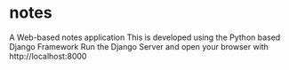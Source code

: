 # notes
A Web-based notes application
This is developed using the Python based Django Framework
Run the Django Server and open your browser with http://localhost:8000

